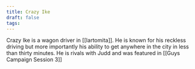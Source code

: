 ```yaml
---
title: Crazy Ike
draft: false
tags:
---
```

Crazy Ike is a wagon driver in [[Iartomita]]. He is known for his reckless driving but more importantly his ability to get anywhere in the city in less than thirty minutes. He is rivals with Judd and was featured in [[Guys Campaign Session 3]]
